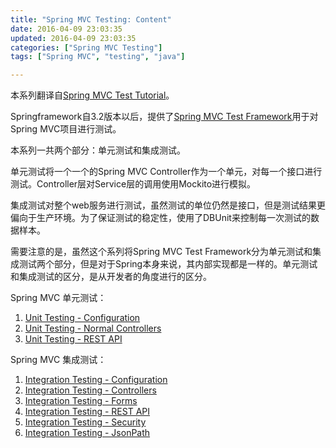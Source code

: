 ```yaml
---
title: "Spring MVC Testing: Content"
date: 2016-04-09 23:03:35
updated: 2016-04-09 23:03:35
categories: ["Spring MVC Testing"]
tags: ["Spring MVC", "testing", "java"]

---
```


本系列翻译自[Spring MVC Test Tutorial](http://www.petrikainulainen.net/spring-mvc-test-tutorial/)。

Springframework自3.2版本以后，提供了[Spring MVC Test Framework](http://docs.spring.io/spring/docs/3.2.x/spring-framework-reference/html/testing.html#spring-mvc-test-framework)用于对Spring MVC项目进行测试。

本系列一共两个部分：单元测试和集成测试。

单元测试将一个一个的Spring MVC Controller作为一个单元，对每一个接口进行测试。Controller层对Service层的调用使用Mockito进行模拟。

集成测试对整个web服务进行测试，虽然测试的单位仍然是接口，但是测试结果更偏向于生产环境。为了保证测试的稳定性，使用了DBUnit来控制每一次测试的数据样本。

需要注意的是，虽然这个系列将Spring MVC Test Framework分为单元测试和集成测试两个部分，但是对于Spring本身来说，其内部实现都是一样的。单元测试和集成测试的区分，是从开发者的角度进行的区分。

<!-- More -->

Spring MVC 单元测试：

1. [Unit Testing - Configuration](/2016/04/09/spring-mvc-testing-unit-testing-configuration/)
2. [Unit Testing - Normal Controllers](/2016/04/09/spring-mvc-testing-unit-testing-normal-controllers/)
3. [Unit Testing - REST API](/2016/04/09/spring-mvc-testing-unit-testing-rest-api/)

Spring MVC 集成测试：

1. [Integration Testing - Configuration](/2016/04/09/spring-mvc-testing-integration-testing-configuration/)
2. [Integration Testing - Controllers](/2016/04/09/spring-mvc-testing-integration-testing-controllers/)
3. [Integration Testing - Forms](/2016/04/09/spring-mvc-testing-integration-testing-forms/)
4. [Integration Testing - REST API](/2016/04/09/spring-mvc-testing-integration-testing-rest-api/)
5. [Integration Testing - Security](/2016/04/09/spring-mvc-testing-integration-testing-security/)
6. [Integration Testing - JsonPath](/2016/04/09/spring-mvc-testing-integration-testing-jsonpath/)
